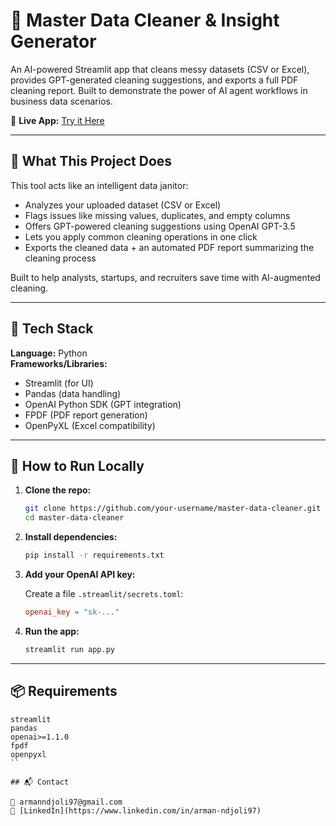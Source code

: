 # 🧼 Master Data Cleaner & Insight Generator

An AI-powered Streamlit app that cleans messy datasets (CSV or Excel), provides GPT-generated cleaning suggestions, and exports a full PDF cleaning report. Built to demonstrate the power of AI agent workflows in business data scenarios.

🔗 **Live App:** [Try it Here](https://ai-master-cleaner.streamlit.app/)

---

## 💬 What This Project Does

This tool acts like an intelligent data janitor:
- Analyzes your uploaded dataset (CSV or Excel)
- Flags issues like missing values, duplicates, and empty columns
- Offers GPT-powered cleaning suggestions using OpenAI GPT-3.5
- Lets you apply common cleaning operations in one click
- Exports the cleaned data + an automated PDF report summarizing the cleaning process

Built to help analysts, startups, and recruiters save time with AI-augmented cleaning.

---

## 🧰 Tech Stack

**Language:** Python  
**Frameworks/Libraries:**  
- Streamlit (for UI)  
- Pandas (data handling)  
- OpenAI Python SDK (GPT integration)  
- FPDF (PDF report generation)  
- OpenPyXL (Excel compatibility)

---

## 🚀 How to Run Locally

1. **Clone the repo:**
   ```bash
   git clone https://github.com/your-username/master-data-cleaner.git
   cd master-data-cleaner
   ```

2. **Install dependencies:**
   ```bash
   pip install -r requirements.txt
   ```

3. **Add your OpenAI API key:**

   Create a file `.streamlit/secrets.toml`:
   ```toml
   openai_key = "sk-..."
   ```

4. **Run the app:**
   ```bash
   streamlit run app.py
   ```

---

## 📦 Requirements

```
streamlit
pandas
openai>=1.1.0
fpdf
openpyxl
``

## 📬 Contact

📧 armanndjoli97@gmail.com  
🔗 [LinkedIn](https://www.linkedin.com/in/arman-ndjoli97)

